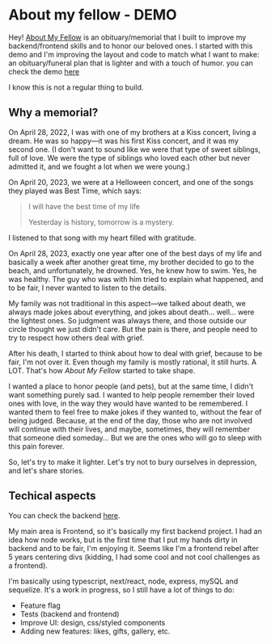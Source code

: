 # About my fellow - DEMO

Hey! [About My Fellow](https://www.aboutmyfellow.com/) is an obituary/memorial that I built to improve my backend/frontend skills and to honor our beloved ones.
I started with this demo and I'm improving the layout and code to match what I want to make: an obituary/funeral plan that is lighter and with a touch of humor.
you can check the demo [here](https://obituary-frontend-9a1a.vercel.app/)

I know this is not a regular thing to build.

## Why a memorial?

On April 28, 2022, I was with one of my brothers at a Kiss concert, living a dream. He was so happy—it was his first Kiss concert, and it was my second one. (I don't want to sound like we were that type of sweet siblings, full of love. We were the type of siblings who loved each other but never admitted it, and we fought a lot when we were young.)

On April 20, 2023, we were at a Helloween concert, and one of the songs they played was Best Time, which says:

>I will have the best time of my life
>
>Yesterday is history, tomorrow is a mystery.

I listened to that song with my heart filled with gratitude.

On April 28, 2023, exactly one year after one of the best days of my life and basically a week after another great time, my brother decided to go to the beach, and unfortunately, he drowned. Yes, he knew how to swim. Yes, he was healthy. The guy who was with him tried to explain what happened, and to be fair, I never wanted to listen to the details.

My family was not traditional in this aspect—we talked about death, we always made jokes about everything, and jokes about death... well... were the lightest ones. So judgment was always there, and those outside our circle thought we just didn't care. But the pain is there, and people need to try to respect how others deal with grief.

After his death, I started to think about how to deal with grief, because to be fair, I'm not over it. Even though my family is mostly rational, it still hurts. A LOT.
That's how _About My Fellow_ started to take shape.

I wanted a place to honor people (and pets), but at the same time, I didn't want something purely sad. I wanted to help people remember their loved ones with love, in the way they would have wanted to be remembered. I wanted them to feel free to make jokes if they wanted to, without the fear of being judged. Because, at the end of the day, those who are not involved will continue with their lives, and maybe, sometimes, they will remember that someone died someday... But we are the ones who will go to sleep with this pain forever.

So, let's try to make it lighter. Let's try not to bury ourselves in depression, and let's share stories.

## Techical aspects

You can check the backend [here](https://github.com/leticiabora/obituary-backend).

My main area is Frontend, so it's basically my first backend project. I had an idea how node works, but is the first time that I put my hands dirty in backend and to be fair, I'm enjoying it. Seems like I'm a frontend rebel after 5 years centering divs (kidding, I had some cool and not cool challenges as a frontend).

I'm basically using typescript, next/react, node, express, mySQL and sequelize. It's a work in progress, so I still have a lot of things to do:

- Feature flag
- Tests (backend and frontend)
- Improve UI: design, css/styled components
- Adding new features: likes, gifts, gallery, etc.
